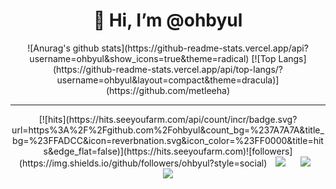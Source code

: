 <div align=center><h1>👋 Hi, I’m @ohbyul </h1></div> <div align=center> ![Anurag's github stats](https://github-readme-stats.vercel.app/api?username=ohbyul&show_icons=true&theme=radical)  [![Top Langs](https://github-readme-stats.vercel.app/api/top-langs/?username=ohbyul&layout=compact&theme=dracula)](https://github.com/metleeha) <hr> [![hits](https://hits.seeyoufarm.com/api/count/incr/badge.svg?url=https%3A%2F%2Fgithub.com%2Fohbyul&count_bg=%237A7A7A&title_bg=%23FFADCC&icon=reverbnation.svg&icon_color=%23FF0000&title=hits&edge_flat=false)](https://hits.seeyoufarm.com)![followers](https://img.shields.io/github/followers/ohbyul?style=social)  <a href="https://byul91oh.tistory.com/">    <img         src="http://img.shields.io/badge/-Tech%20Blog-655ced?style=flat&logo=github&link=https://byul91oh.tistory.com/"        style="height : auto; margin-left : 10px; margin-right : 10px;"/></a> <a href="https://instagram.com/fivepxint">    <img         src="http://img.shields.io/badge/-Instagram-black?style=flat&logo=Instagram&link=https://instagram.com/fivepxint/"        style="height : auto; margin-left : 10px; margin-right : 10px;"/></a> <a href="mailto:quf8093@gmail.com">    <img         src="https://img.shields.io/badge/Gmail-d14836?style=flat-square&logo=Gmail&logoColor=white&link=mailto:quf8093@gmail.com"        style="height : auto; margin-left : 10px; margin-right : 10px;"/></a> </div>
